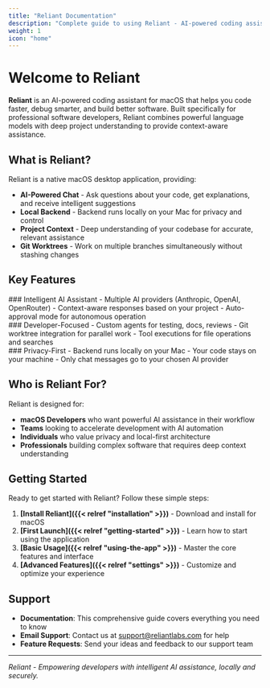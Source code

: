 ```yaml
---
title: "Reliant Documentation"
description: "Complete guide to using Reliant - AI-powered coding assistant for professional software development"
weight: 1
icon: "home"
---
```


# Welcome to Reliant

**Reliant** is an AI-powered coding assistant for macOS that helps you code faster, debug smarter, and build better software. Built specifically for professional software developers, Reliant combines powerful language models with deep project understanding to provide context-aware assistance.

## What is Reliant?

Reliant is a native macOS desktop application, providing:

- **AI-Powered Chat** - Ask questions about your code, get explanations, and receive intelligent suggestions
- **Local Backend** - Backend runs locally on your Mac for privacy and control
- **Project Context** - Deep understanding of your codebase for accurate, relevant assistance
- **Git Worktrees** - Work on multiple branches simultaneously without stashing changes

## Key Features

<div class="row row-cols-1 row-cols-md-3 g-4">
<div class="col">
### Intelligent AI Assistant
- Multiple AI providers (Anthropic, OpenAI, OpenRouter)
- Context-aware responses based on your project
- Auto-approval mode for autonomous operation
</div>
<div class="col">
### Developer-Focused
- Custom agents for testing, docs, reviews
- Git worktree integration for parallel work
- Tool executions for file operations and searches
</div>
<div class="col">
### Privacy-First
- Backend runs locally on your Mac
- Your code stays on your machine
- Only chat messages go to your chosen AI provider
</div>
</div>

## Who is Reliant For?

Reliant is designed for:
- **macOS Developers** who want powerful AI assistance in their workflow
- **Teams** looking to accelerate development with AI automation
- **Individuals** who value privacy and local-first architecture
- **Professionals** building complex software that requires deep context understanding

## Getting Started

Ready to get started with Reliant? Follow these simple steps:

1. **[Install Reliant]({{< relref "installation" >}})** - Download and install for macOS
2. **[First Launch]({{< relref "getting-started" >}})** - Learn how to start using the application
3. **[Basic Usage]({{< relref "using-the-app" >}})** - Master the core features and interface
4. **[Advanced Features]({{< relref "settings" >}})** - Customize and optimize your experience

## Support

- **Documentation**: This comprehensive guide covers everything you need to know
- **Email Support**: Contact us at support@reliantlabs.com for help
- **Feature Requests**: Send your ideas and feedback to our support team

---

*Reliant - Empowering developers with intelligent AI assistance, locally and securely.*
